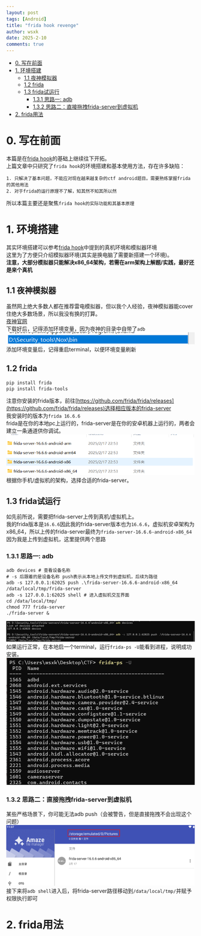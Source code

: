 ```yaml
---
layout: post
tags: [Android]
title: "frida hook revenge"
author: wsxk
date: 2025-2-10
comments: true
---
```


- [0. 写在前面](#0-写在前面)
- [1. 环境搭建](#1-环境搭建)
  - [1.1 夜神模拟器](#11-夜神模拟器)
  - [1.2 frida](#12-frida)
  - [1.3 frida试运行](#13-frida试运行)
    - [1.3.1 思路一: adb](#131-思路一-adb)
    - [1.3.2 思路二：直接拖拽frida-server到虚拟机](#132-思路二直接拖拽frida-server到虚拟机)
- [2. frida用法](#2-frida用法)


# 0. 写在前面<br>
本篇是在[frida hook](https://wsxk.github.io/frida_hook/)的基础上继续往下开拓。<br>
上篇文章中只研究了`frida hook`的环境搭建和基本使用方法，存在许多缺陷：<br>
```
1. 只解决了基本问题，不能应对现在越来越复杂的ctf android题目。需要熟练掌握frida的其他用法
2. 对于frida的运行原理不了解，知其然不知其所以然
```
所以本篇主要还是聚焦`frida hook的实际功能和其基本原理`<br>


# 1. 环境搭建<br>
其实环境搭建可以参考[frida hook](https://wsxk.github.io/frida_hook/)中提到的真机环境和模拟器环境<br>
这里为了方便只介绍模拟器环境(其实是换电脑了需要新搭建一个环境)。<br>
**注意，大部分模拟器只能解决x86_64架构，若需在arm架构上解题/实践，最好还是来个真机**<br>

## 1.1 夜神模拟器<br>
虽然网上绝大多数人都在推荐雷电模拟器，但以我个人经验，夜神模拟器能cover住绝大多数场景，所以我没有换的打算。<br>
[夜神官网](https://www.yeshen.com/)<br>
下载好后，记得添加环境变量，因为夜神的目录中自带了`adb`<br>
![](https://raw.githubusercontent.com/wsxk/wsxk_pictures/main/2024-9-25/20250217211730.png)
添加环境变量后，记得重启terminal，以便环境变量刷新<br>

## 1.2 frida<br>
```
pip install frida
pip install frida-tools
```
注意你安装的frida版本，前往[https://github.com/frida/frida/releases](https://github.com/frida/frida/releases)选择相应版本的frida-server<br>
我安装时的版本为`frida 16.6.6`<br>
frida是在你的本地pc上运行的，frida-server是在你的安卓机器上运行的，两者会建立一条通道供你调试。<br>
![](https://raw.githubusercontent.com/wsxk/wsxk_pictures/main/2024-9-25/20250217225419.png)
根据你手机/虚拟机的架构，选择合适的frida-server。<br>

## 1.3 frida试运行<br>
如先前所说，需要把frida-server上传到真机/虚拟机上。<br>
我的frida版本是`16.6.6`因此我的frida-server版本也为`16.6.6`，虚拟机安卓架构为x86_64，所以上传的frida-server最终为`frida-server-16.6.6-android-x86_64`<br>
因为我是上传到虚拟机，这里提供两个思路<br>
### 1.3.1 思路一: adb<br>
```
adb devices # 查看设备名称
# -s 后跟着的是设备名称 push表示从本地上传文件到虚拟机，后续为路径
adb -s 127.0.0.1:62025 push .\frida-server-16.6.6-android-x86_64 /data/local/tmp/frida-server
adb -s 127.0.0.1:62025 shell # 进入虚拟机交互界面
cd /data/local/tmp/
chmod 777 frida-server 
./frida-server &
```
![](https://raw.githubusercontent.com/wsxk/wsxk_pictures/main/2024-9-25/20250217230027.png)
如果运行正常，在本地启一个terminal，运行`frida-ps -U`能看到进程，说明成功安装。<br>
![](https://raw.githubusercontent.com/wsxk/wsxk_pictures/main/2024-9-25/20250217230449.png)

### 1.3.2 思路二：直接拖拽frida-server到虚拟机<br>
某些严格场景下，你可能无法adb push（会被警告，但是直接拖拽不会出现这个问题）<br>
![](https://raw.githubusercontent.com/wsxk/wsxk_pictures/main/2024-9-25/20250217230727.png)
接下来将`adb shell`进入后，将frida-server路径移动到`/data/local/tmp/`并赋予权限执行即可<br>

# 2. frida用法<br>




<!-- Google tag (gtag.js) -->
<script async src="https://www.googletagmanager.com/gtag/js?id=G-C22S5YSYL7"></script>
<script>
  window.dataLayer = window.dataLayer || [];
  function gtag(){dataLayer.push(arguments);}
  gtag('js', new Date());

  gtag('config', 'G-C22S5YSYL7');
</script>